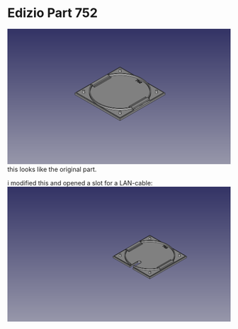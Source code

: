 # Edizio Part 752
![Edizio Part 752](https://github.com/mgafner/3d-printing/raw/master/edizio/part_752/edizio_part_752.png)
this looks like the original part.

i modified this and opened a slot for a LAN-cable:
![Edizio Part 752 with cable slot](https://github.com/mgafner/3d-printing/raw/master/edizio/part_752/edizio_part_752_cable-slot.png)
